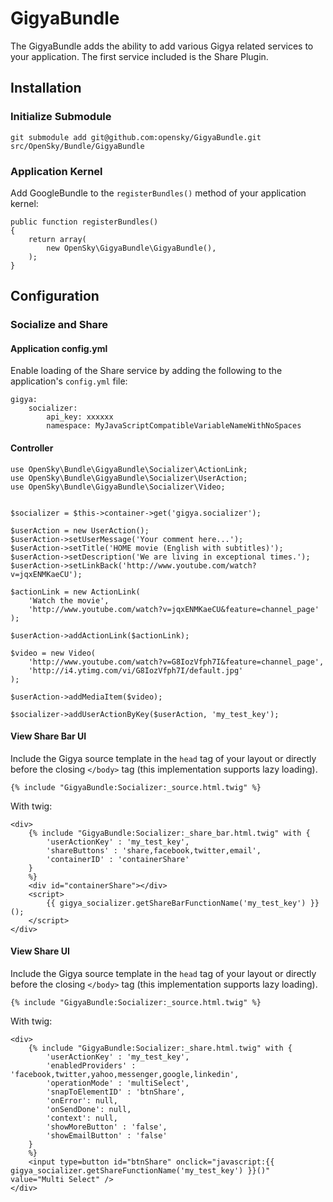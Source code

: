 # GigyaBundle

The GigyaBundle adds the ability to add various Gigya related services
to your application. The first service included is the Share Plugin.

## Installation

### Initialize Submodule

    git submodule add git@github.com:opensky/GigyaBundle.git src/OpenSky/Bundle/GigyaBundle

### Application Kernel

Add GoogleBundle to the `registerBundles()` method of your application kernel:

    public function registerBundles()
    {
        return array(
            new OpenSky\GigyaBundle\GigyaBundle(),
        );
    }

## Configuration

### Socialize and Share

#### Application config.yml

Enable loading of the Share service by adding the following to
the application's `config.yml` file:

    gigya:
        socializer:
            api_key: xxxxxx
            namespace: MyJavaScriptCompatibleVariableNameWithNoSpaces

#### Controller

    use OpenSky\Bundle\GigyaBundle\Socializer\ActionLink;
    use OpenSky\Bundle\GigyaBundle\Socializer\UserAction;
    use OpenSky\Bundle\GigyaBundle\Socializer\Video;


    $socializer = $this->container->get('gigya.socializer');

    $userAction = new UserAction();
    $userAction->setUserMessage('Your comment here...');
    $userAction->setTitle('HOME movie (English with subtitles)');
    $userAction->setDescription('We are living in exceptional times.');
    $userAction->setLinkBack('http://www.youtube.com/watch?v=jqxENMKaeCU');

    $actionLink = new ActionLink(
        'Watch the movie',
        'http://www.youtube.com/watch?v=jqxENMKaeCU&feature=channel_page'
    );

    $userAction->addActionLink($actionLink);

    $video = new Video(
        'http://www.youtube.com/watch?v=G8IozVfph7I&feature=channel_page',
        'http://i4.ytimg.com/vi/G8IozVfph7I/default.jpg'
    );

    $userAction->addMediaItem($video);

    $socializer->addUserActionByKey($userAction, 'my_test_key');

#### View Share Bar UI

Include the Gigya source template in the `head` tag of your layout or directly before the closing `</body>` tag (this implementation supports lazy loading).

    {% include "GigyaBundle:Socializer:_source.html.twig" %}

With twig:

    <div>
        {% include "GigyaBundle:Socializer:_share_bar.html.twig" with {
            'userActionKey' : 'my_test_key',
            'shareButtons' : 'share,facebook,twitter,email',
            'containerID' : 'containerShare'
        }
        %}
        <div id="containerShare"></div>
        <script>
            {{ gigya_socializer.getShareBarFunctionName('my_test_key') }}();
        </script>
    </div>

#### View Share UI

Include the Gigya source template in the `head` tag of your layout or directly before the closing `</body>` tag (this implementation supports lazy loading).

    {% include "GigyaBundle:Socializer:_source.html.twig" %}

With twig:

    <div>
        {% include "GigyaBundle:Socializer:_share.html.twig" with {
            'userActionKey' : 'my_test_key',
            'enabledProviders' : 'facebook,twitter,yahoo,messenger,google,linkedin',
            'operationMode' : 'multiSelect',
            'snapToElementID' : 'btnShare',
            'onError': null,
            'onSendDone': null,
            'context': null,
            'showMoreButton' : 'false',
            'showEmailButton' : 'false'
        }
        %}
        <input type=button id="btnShare" onclick="javascript:{{ gigya_socializer.getShareFunctionName('my_test_key') }}()" value="Multi Select" />
    </div>

